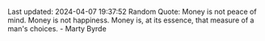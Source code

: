 Last updated: 2024-04-07 19:37:52
Random Quote: Money is not peace of mind. Money is not happiness. Money is, at its essence, that measure of a man's choices. - Marty Byrde